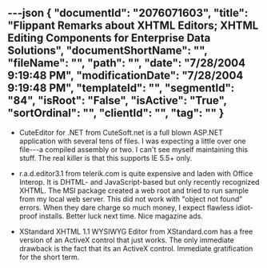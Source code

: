 ---json
{
  "documentId": "2076071603",
  "title": "Flippant Remarks about XHTML Editors; XHTML Editing Components for Enterprise Data Solutions",
  "documentShortName": "",
  "fileName": "",
  "path": "",
  "date": "7/28/2004 9:19:48 PM",
  "modificationDate": "7/28/2004 9:19:48 PM",
  "templateId": "",
  "segmentId": "84",
  "isRoot": "False",
  "isActive": "True",
  "sortOrdinal": "",
  "clientId": "",
  "tag": ""
}
---

* CuteEditor for .NET from CuteSoft.net is a full blown ASP.NET application with several tens of files. I was expecting a little over one file---a compiled assembly or two. I can't see myself maintaining this stuff. The real killer is that this supports IE 5.5+ only.

* r.a.d.editor3.1 from telerik.com is quite expensive and laden with Office Interop. It is DHTML- and JavaScript-based but only recently recognized XHTML. The MSI package created a web root and tried to run sample from my local web server. This did not work with &quot;object not found&quot; errors. When they dare charge so much money, I expect flawless idiot-proof installs. Better luck next time. Nice magazine ads.

* XStandard XHTML 1.1 WYSIWYG Editor from XStandard.com has a free version of an ActiveX control that just works. The only immediate drawback is the fact that its an ActiveX control. Immediate gratification for the short term.
